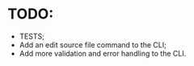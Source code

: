 ﻿# TODO:
 
- TESTS;
- Add an edit source file command to the CLI;
- Add more validation and error handling to the CLI.
